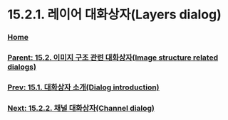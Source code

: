 # 15.2.1. 레이어 대화상자(Layers dialog)

### [Home](./00-home.md)
### [Parent: 15.2. 이미지 구조 관련 대화상자(Image structure related dialogs)](./15-02-00-image-structure-related-dialogs.md)
### [Prev: 15.1. 대화상자 소개(Dialog introduction)](./15-01-dialog-introduction.md)
### [Next: 15.2.2. 채널 대화상자(Channel dialog)](./15-02-02-00-channel-dialog.md)
